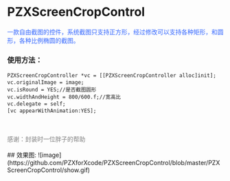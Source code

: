 # PZXScreenCropControl
<div><div><font color="#3366ff">一款自由截图的控件，系统截图只支持正方形，经过修改可以支持各种矩形，和圆形，各种比例椭圆的截图。</font></div>

### 使用方法：
```
PZXScreenCropController *vc = [[PZXScreenCropController alloc]init];
vc.originalImage = image;
vc.isRound = YES;//是否截图圆形
vc.widthAndHeight = 800/600.f;//宽高比
vc.delegate = self;
[vc appearWithAnimation:YES];
```

</div><div><br></div><div><br></div><div><font color="#808080">感谢：封装时一位胖子的帮助</font></div><div><br></div></div>
## 效果图:
![image](https://github.com/PZXforXcode/PZXScreenCropControl/blob/master/PZXScreenCropControl/show.gif) 
